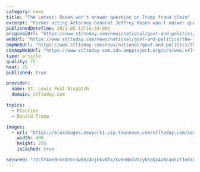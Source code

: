 ```yaml
---
category: news
title: "The Latest: Rosen won't answer question on Trump fraud claim"
excerpt: "Former acting Attorney General Jeffrey Rosen won't answer questions from Congress about whether then-President Donald Trump instructed him to take any action to try to advance Trump’s unfounded claims of election fraud."
publishedDateTime: 2021-05-12T16:34:00Z
originalUrl: "https://www.stltoday.com/news/national/govt-and-politics/the-latest-rosen-wont-answer-question-on-trump-fraud-claim/article_c63f9a1d-48b9-5a57-859f-6f2f883332df.html"
webUrl: "https://www.stltoday.com/news/national/govt-and-politics/the-latest-rosen-wont-answer-question-on-trump-fraud-claim/article_c63f9a1d-48b9-5a57-859f-6f2f883332df.html"
ampWebUrl: "https://www.stltoday.com/news/national/govt-and-politics/the-latest-rosen-wont-answer-question-on-trump-fraud-claim/article_c63f9a1d-48b9-5a57-859f-6f2f883332df.amp.html"
cdnAmpWebUrl: "https://www-stltoday-com.cdn.ampproject.org/c/s/www.stltoday.com/news/national/govt-and-politics/the-latest-rosen-wont-answer-question-on-trump-fraud-claim/article_c63f9a1d-48b9-5a57-859f-6f2f883332df.amp.html"
type: article
quality: 75
heat: 75
published: true

provider:
  name: St. Louis Post-Dispatch
  domain: stltoday.com

topics:
  - Election
  - Donald Trump

images:
  - url: "https://bloximages.newyork1.vip.townnews.com/stltoday.com/content/tncms/assets/v3/editorial/8/e4/8e468fe4-4107-5a69-a0b7-ca50a1f0c3c9/609bf15831d3e.image.jpg"
    width: 400
    height: 225
    isCached: true

secured: "J2C5Y4mk9rvrAYEr3w9d/4njhkvOTk/XvB+Nm1UTcybTqQz4xNtan5zT1mtkOHCiaf6WflqFf7/l7pLEhB5sE3b+IGn8kRdW0uA+XlrvkAWbpm4BtMWFeTx2KlXnG1BGz0Jd51xX/LiNUWLxru3ixYuJYIRIm1QJrfcpOSFnHIpzNhWgvISxhG4xfFg+ZjTnksO/Tz/3KIE+uRtCD57TrKPwRW+RFXACweTmXYFab0U+XdIl5PzDvOYwP18DTrk4J48OyrR/woYm1trgz5ijeY/fQc7o2fzMLWRozvL5VhDozLro/UXvpSm8J40kWdeaqku+FnTq8s38U3zDM8/zWqdcumYdo0R9SBLxgcGMV44=;6hFo5xtD4PIj5WsBj5l84A=="
---
```


